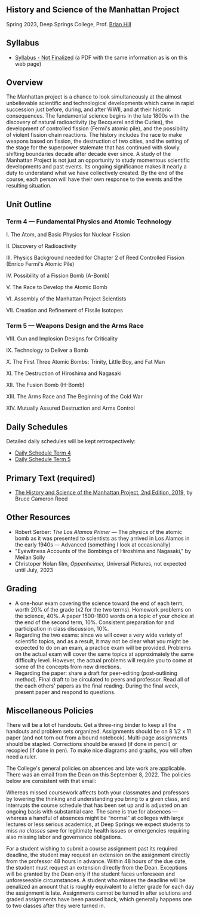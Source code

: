 ## History and Science of the Manhattan Project

Spring 2023, Deep Springs College, Prof. [Brian Hill](../index.html)

## Syllabus

* [Syllabus - Not Finalized](./ManhattanProjectSyllabus-Preliminary.pdf) (a PDF with the same information as is on this web page)

## Overview

The Manhattan project is a chance to look simultaneously at the almost unbelievable scientific and technological developments which came in rapid succession just before, during, and after WWII, and at their historic consequences. The fundamental science begins in the late 1800s with the discovery of natural radioactivity (by Becquerel and the Curies), the development of controlled fission (Fermi's atomic pile), and the possibility of violent fission chain reactions. The history includes the race to make weapons based on fission, the destruction of two cities, and the setting of the stage for the superpower stalemate that has continued with slowly shifting boundaries decade after decade ever since. A study of the Manhattan Project is not just an opportunity to study momentous scientific developments and past events. Its ongoing significance makes it nearly a duty to understand what we have collectively created. By the end of the course, each person will have their own response to the events and the resulting situation.

## Unit Outline

### Term 4 &mdash; Fundamental Physics and Atomic Technology

I. The Atom, and Basic Physics for Nuclear Fission

II. Discovery of Radioactivity

III. Physics Background needed for Chapter 2 of Reed Controlled Fission (Enrico Fermi's Atomic Pile)

IV. Possibility of a Fission Bomb (A-Bomb)

V. The Race to Develop the Atomic Bomb

VI. Assembly of the Manhattan Project Scientists

VII. Creation and Refinement of Fissile Isotopes

### Term 5 &mdash; Weapons Design and the Arms Race

VIII. Gun and Implosion Designs for Criticality

IX. Technology to Deliver a Bomb

X. The First Three Atomic Bombs: Trinity, Little Boy, and Fat Man

XI. The Destruction of Hiroshima and Nagasaki

XII. The Fusion Bomb (H-Bomb)

XIII. The Arms Race and The Beginning of the Cold War

XIV. Mutually Assured Destruction and Arms Control

## Daily Schedules

Detailed daily schedules will be kept retrospectively:

* [Daily Schedule Term 4](./daily_schedule-term_4.html)
* [Daily Schedule Term 5](./daily_schedule-term_5.html)

## Primary Text (required)

* [The History and Science of the Manhattan Project, 2nd Edition, 2019](https://www.amazon.com/dp/3662581744), by Bruce Cameron Reed

## Other Resources

* Robert Serber: *The Los Alamos Primer* &mdash; The physics of the atomic bomb as it was presented to scientists as they arrived in Los Alamos in the early 1940s &mdash; Advanced (something I look at occasionally)
* "Eyewitness Accounts of the Bombings of Hiroshima and Nagasaki," by Meilan Solly
* Christoper Nolan film, *Oppenheimer,* Universal Pictures, not expected until July, 2023

## Grading

* A one-hour exam covering the science toward the end of each term, worth 20% of the grade (x2 for the two terms). Homework problems on the science, 40%. A paper 1500-1800 words on a topic of your choice at the end of the second term, 10%. Consistent preparation for and participation in class discussion, 10%.
* Regarding the two exams: since we will cover a very wide variety of scientific topics, and as a result, it may not be clear what you might be expected to do on an exam, a practice exam will be provided. Problems on the actual exam will cover the same topics at approximately the same difficulty level. However, the actual problems will require you to come at some of the concepts from new directions.
* Regarding the paper: share a draft for peer-editing (post-outlining method). Final draft to be circulated to peers and professor. Read all of the each others' papers as the final reading. During the final week, present paper and respond to questions.

## Miscellaneous Policies

There will be a lot of handouts. Get a three-ring binder to keep all the handouts and problem sets organized. Assignments should be on 8 1/2 x 11 paper (and not torn out from a bound notebook). Multi-page assignments should be stapled. Corrections should be erased (if done in pencil) or recopied (if done in pen). To make nice diagrams and graphs, you will often need a ruler.

The College's general policies on absences and late work are applicable. There was an email from the Dean on this September 8, 2022. The
policies below are consistent with that email:

Whereas missed coursework affects both your classmates and professors by lowering the thinking and understanding you bring to a given class, and interrupts the course schedule that has been set up and is adjusted on an ongoing basis with substantial care. The same is true for absences &mdash; whereas a handful of absences might be &ldquo;normal&rdquo; at colleges with large lectures or less serious academics, at Deep Springs we expect students to miss *no classes* save for legitimate health issues or emergencies requiring also missing labor and governance obligations.

For a student wishing to submit a course assignment past its required deadline, the student may request an extension on the assignment directly from the professor 48 hours in advance. Within 48 hours of the due date, the student must request an extension directly from the Dean. Exceptions will be granted by the Dean only if the student faces unforeseen and unforeseeable circumstances. A student who misses the deadline will be penalized an amount that is roughly equivalent to a letter grade for each day the assignment is late. Assignments cannot be turned in after solutions and graded assignments have been passed back, which generally happens one to two classes after they were turned in.
